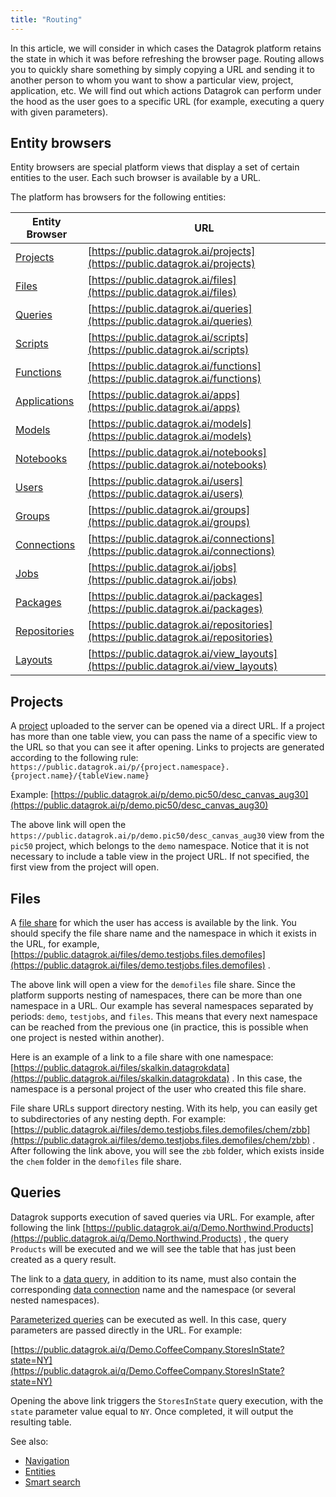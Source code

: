 ```yaml
---
title: "Routing"
---
```


In this article, we will consider in which cases the Datagrok platform retains the state in which it was before
refreshing the browser page. Routing allows you to quickly share something by simply copying a URL and sending it to
another person to whom you want to show a particular view, project, application, etc. We will find out which actions
Datagrok can perform under the hood as the user goes to a specific URL (for example, executing a query with given
parameters).

## Entity browsers

Entity browsers are special platform views that display a set of certain entities to the user. Each such browser is
available by a URL.

The platform has browsers for the following entities:

| Entity Browser                                 | URL                                                                                |
|------------------------------------------------|------------------------------------------------------------------------------------|
| [Projects](project.md)                         | [https://public.datagrok.ai/projects](https://public.datagrok.ai/projects)         |
| [Files](../access/file-shares.md)              | [https://public.datagrok.ai/files](https://public.datagrok.ai/files)               |
| [Queries](../access/access.md#data-query)             | [https://public.datagrok.ai/queries](https://public.datagrok.ai/queries)           |
| [Scripts](../compute/scripting.md)             | [https://public.datagrok.ai/scripts](https://public.datagrok.ai/scripts)           |
| [Functions](functions/functions.md)             | [https://public.datagrok.ai/functions](https://public.datagrok.ai/functions)       |
| [Applications](../develop/develop.md)          | [https://public.datagrok.ai/apps](https://public.datagrok.ai/apps)                 |
| [Models](../learn/predictive-modeling.md)      | [https://public.datagrok.ai/models](https://public.datagrok.ai/models)             |
| [Notebooks](../compute/jupyter-notebook.md)    | [https://public.datagrok.ai/notebooks](https://public.datagrok.ai/notebooks)       |
| [Users](../govern/user.md)                     | [https://public.datagrok.ai/users](https://public.datagrok.ai/users)               |
| [Groups](../govern/group.md)                   | [https://public.datagrok.ai/groups](https://public.datagrok.ai/groups)             |
| [Connections](../access/access.md#data-connection)    | [https://public.datagrok.ai/connections](https://public.datagrok.ai/connections)   |
| [Jobs](../access/access.md)                  | [https://public.datagrok.ai/jobs](https://public.datagrok.ai/jobs)                 |
| [Packages](../develop/develop.md)              | [https://public.datagrok.ai/packages](https://public.datagrok.ai/packages)         |
| [Repositories](../develop/develop.md)          | [https://public.datagrok.ai/repositories](https://public.datagrok.ai/repositories) |
| [Layouts](../visualize/view-layout.md)         | [https://public.datagrok.ai/view_layouts](https://public.datagrok.ai/view_layouts) |

## Projects

A [project](project.md) uploaded to the server can be opened via a direct URL. If a project has more than one table
view, you can pass the name of a specific view to the URL so that you can see it after opening. Links to projects are
generated according to the following
rule: `https://public.datagrok.ai/p/{project.namespace}.{project.name}/{tableView.name}`

Example: [https://public.datagrok.ai/p/demo.pic50/desc_canvas_aug30](https://public.datagrok.ai/p/demo.pic50/desc_canvas_aug30)

The above link will open the `https://public.datagrok.ai/p/demo.pic50/desc_canvas_aug30` view from the `pic50` project,
which belongs to the `demo` namespace. Notice that it is not necessary to include a table view in the project URL. If
not specified, the first view from the project will open.

## Files

A [file share](../access/file-shares.md) for which the user has access is available by the link. You should
specify the file share name and the namespace in which it exists in the URL, for
example, [https://public.datagrok.ai/files/demo.testjobs.files.demofiles](https://public.datagrok.ai/files/demo.testjobs.files.demofiles)
.

The above link will open a view for the `demofiles` file share. Since the platform supports nesting of namespaces, there
can be more than one namespace in a URL. Our example has several namespaces separated by periods: `demo`, `testjobs`,
and `files`. This means that every next namespace can be reached from the previous one (in practice, this is possible
when one project is nested within another).

Here is an example of a link to a file share with one
namespace: [https://public.datagrok.ai/files/skalkin.datagrokdata](https://public.datagrok.ai/files/skalkin.datagrokdata)
. In this case, the namespace is a personal project of the user who created this file share.

File share URLs support directory nesting. With its help, you can easily get to subdirectories of any nesting depth. For
example: [https://public.datagrok.ai/files/demo.testjobs.files.demofiles/chem/zbb](https://public.datagrok.ai/files/demo.testjobs.files.demofiles/chem/zbb)
. After following the link above, you will see the `zbb` folder, which exists inside the `chem`
folder in the `demofiles` file share.

## Queries

Datagrok supports execution of saved queries via URL. For example, after following the
link [https://public.datagrok.ai/q/Demo.Northwind.Products](https://public.datagrok.ai/q/Demo.Northwind.Products)
, the query `Products` will be executed and we will see the table that has just been created as a query result.

The link to a [data query](../access/access.md#data-query), in addition to its name, must also contain the
corresponding [data connection](../access/access.md#data-connection) name and the namespace (or several nested namespaces).

[Parameterized queries](../access/databases.md#parameterized-queries) can be executed as well. In this case, query parameters are
passed directly in the URL. For example:

[https://public.datagrok.ai/q/Demo.CoffeeCompany.StoresInState?state=NY](https://public.datagrok.ai/q/Demo.CoffeeCompany.StoresInState?state=NY)

Opening the above link triggers the `StoresInState` query execution, with the `state` parameter value equal to `NY`.
Once completed, it will output the resulting table.

<!--## Applications

Remarkably, routing works for [applications](../develop/how-to/build-an-app.md). They are shipped as part of
a [package](../develop/develop.md) and used by developers as a means to extend the Datagrok platform. An application
link has the following form: `https://public.datagrok.ai/apps/{package.name}/{application.name}`

The application name can be omitted, in which case it follows the same rule as for views, that is, the first application
found in a package is launched. For example, the following
link [https://public.datagrok.ai/apps/UsageAnalysis](https://public.datagrok.ai/apps/UsageAnalysis)
points to the main view of the first application in the `UsageAnalysis` package.

Since Datagrok provides very flexible development tools, each application can define its own routing rules. Let's
illustrate this on a demo
application `Discovery` ([https://public.datagrok.ai/apps/Discovery](https://public.datagrok.ai/apps/Discovery))
. After opening this application, we will see the `Cars` table and the URL will look like
this: [https://public.datagrok.ai/apps/Discovery/cars/All](https://public.datagrok.ai/apps/Discovery/cars/All)
.

![Discovery App All](../uploads/pictures/discovery-app-all.png "Discovery App All")

If we move the mouse cursor to the left screen side, a panel will appear where we can select a filter by car
manufacturer:

![Discovery App Filter](../uploads/gifs/discovery-app.gif "Discovery App Filter")

We can see that the URL changed after the filter was applied. If we now follow this
URL [https://public.datagrok.ai/apps/Discovery/cars/Honda](https://public.datagrok.ai/apps/Discovery/cars/Honda)
, we will go back to the filtered table.-->

See also:

* [Navigation](navigation.md)
* [Entities](objects.md)
* [Smart search](smart-search.md)
